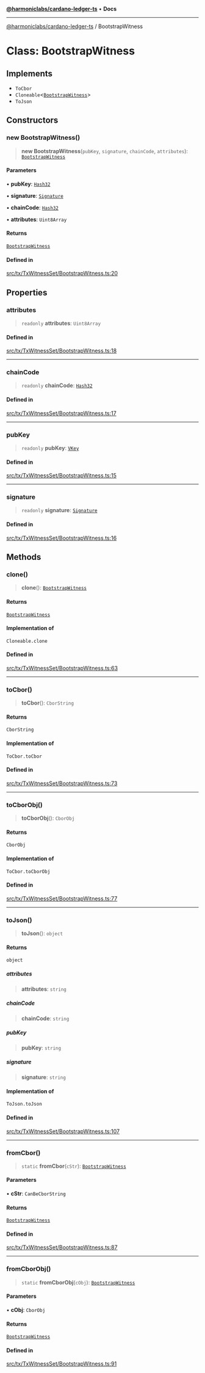 [**@harmoniclabs/cardano-ledger-ts**](../README.md) • **Docs**

***

[@harmoniclabs/cardano-ledger-ts](../globals.md) / BootstrapWitness

# Class: BootstrapWitness

## Implements

- `ToCbor`
- `Cloneable`\<[`BootstrapWitness`](BootstrapWitness.md)\>
- `ToJson`

## Constructors

### new BootstrapWitness()

> **new BootstrapWitness**(`pubKey`, `signature`, `chainCode`, `attributes`): [`BootstrapWitness`](BootstrapWitness.md)

#### Parameters

• **pubKey**: [`Hash32`](Hash32.md)

• **signature**: [`Signature`](Signature.md)

• **chainCode**: [`Hash32`](Hash32.md)

• **attributes**: `Uint8Array`

#### Returns

[`BootstrapWitness`](BootstrapWitness.md)

#### Defined in

[src/tx/TxWitnessSet/BootstrapWitness.ts:20](https://github.com/HarmonicLabs/cardano-ledger-ts/blob/94dd590ffe94133126b0d8d49920fc7b002e1975/src/tx/TxWitnessSet/BootstrapWitness.ts#L20)

## Properties

### attributes

> `readonly` **attributes**: `Uint8Array`

#### Defined in

[src/tx/TxWitnessSet/BootstrapWitness.ts:18](https://github.com/HarmonicLabs/cardano-ledger-ts/blob/94dd590ffe94133126b0d8d49920fc7b002e1975/src/tx/TxWitnessSet/BootstrapWitness.ts#L18)

***

### chainCode

> `readonly` **chainCode**: [`Hash32`](Hash32.md)

#### Defined in

[src/tx/TxWitnessSet/BootstrapWitness.ts:17](https://github.com/HarmonicLabs/cardano-ledger-ts/blob/94dd590ffe94133126b0d8d49920fc7b002e1975/src/tx/TxWitnessSet/BootstrapWitness.ts#L17)

***

### pubKey

> `readonly` **pubKey**: [`VKey`](VKey.md)

#### Defined in

[src/tx/TxWitnessSet/BootstrapWitness.ts:15](https://github.com/HarmonicLabs/cardano-ledger-ts/blob/94dd590ffe94133126b0d8d49920fc7b002e1975/src/tx/TxWitnessSet/BootstrapWitness.ts#L15)

***

### signature

> `readonly` **signature**: [`Signature`](Signature.md)

#### Defined in

[src/tx/TxWitnessSet/BootstrapWitness.ts:16](https://github.com/HarmonicLabs/cardano-ledger-ts/blob/94dd590ffe94133126b0d8d49920fc7b002e1975/src/tx/TxWitnessSet/BootstrapWitness.ts#L16)

## Methods

### clone()

> **clone**(): [`BootstrapWitness`](BootstrapWitness.md)

#### Returns

[`BootstrapWitness`](BootstrapWitness.md)

#### Implementation of

`Cloneable.clone`

#### Defined in

[src/tx/TxWitnessSet/BootstrapWitness.ts:63](https://github.com/HarmonicLabs/cardano-ledger-ts/blob/94dd590ffe94133126b0d8d49920fc7b002e1975/src/tx/TxWitnessSet/BootstrapWitness.ts#L63)

***

### toCbor()

> **toCbor**(): `CborString`

#### Returns

`CborString`

#### Implementation of

`ToCbor.toCbor`

#### Defined in

[src/tx/TxWitnessSet/BootstrapWitness.ts:73](https://github.com/HarmonicLabs/cardano-ledger-ts/blob/94dd590ffe94133126b0d8d49920fc7b002e1975/src/tx/TxWitnessSet/BootstrapWitness.ts#L73)

***

### toCborObj()

> **toCborObj**(): `CborObj`

#### Returns

`CborObj`

#### Implementation of

`ToCbor.toCborObj`

#### Defined in

[src/tx/TxWitnessSet/BootstrapWitness.ts:77](https://github.com/HarmonicLabs/cardano-ledger-ts/blob/94dd590ffe94133126b0d8d49920fc7b002e1975/src/tx/TxWitnessSet/BootstrapWitness.ts#L77)

***

### toJson()

> **toJson**(): `object`

#### Returns

`object`

##### attributes

> **attributes**: `string`

##### chainCode

> **chainCode**: `string`

##### pubKey

> **pubKey**: `string`

##### signature

> **signature**: `string`

#### Implementation of

`ToJson.toJson`

#### Defined in

[src/tx/TxWitnessSet/BootstrapWitness.ts:107](https://github.com/HarmonicLabs/cardano-ledger-ts/blob/94dd590ffe94133126b0d8d49920fc7b002e1975/src/tx/TxWitnessSet/BootstrapWitness.ts#L107)

***

### fromCbor()

> `static` **fromCbor**(`cStr`): [`BootstrapWitness`](BootstrapWitness.md)

#### Parameters

• **cStr**: `CanBeCborString`

#### Returns

[`BootstrapWitness`](BootstrapWitness.md)

#### Defined in

[src/tx/TxWitnessSet/BootstrapWitness.ts:87](https://github.com/HarmonicLabs/cardano-ledger-ts/blob/94dd590ffe94133126b0d8d49920fc7b002e1975/src/tx/TxWitnessSet/BootstrapWitness.ts#L87)

***

### fromCborObj()

> `static` **fromCborObj**(`cObj`): [`BootstrapWitness`](BootstrapWitness.md)

#### Parameters

• **cObj**: `CborObj`

#### Returns

[`BootstrapWitness`](BootstrapWitness.md)

#### Defined in

[src/tx/TxWitnessSet/BootstrapWitness.ts:91](https://github.com/HarmonicLabs/cardano-ledger-ts/blob/94dd590ffe94133126b0d8d49920fc7b002e1975/src/tx/TxWitnessSet/BootstrapWitness.ts#L91)
